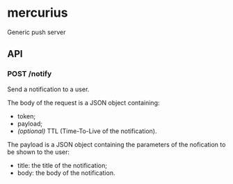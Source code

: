 # mercurius
Generic push server

## API

### POST /notify
Send a notification to a user.

The body of the request is a JSON object containing:
 - token;
 - payload;
 - *(optional)* TTL (Time-To-Live of the notification).

The payload is a JSON object containing the parameters of the nofication to be shown to the user:
 - title: the title of the notification;
 - body: the body of the notification.
